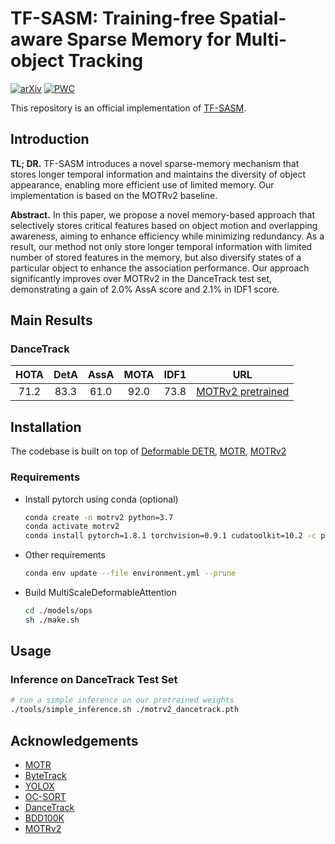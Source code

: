 # TF-SASM: Training-free Spatial-aware Sparse Memory for Multi-object Tracking
[![arXiv](https://img.shields.io/badge/arXiv-2407.04327-COLOR.svg)](https://arxiv.org/abs/2407.04327)
[![PWC](https://img.shields.io/badge/Paper%20With%20Code-TF--SASM-brightgreen)](https://paperswithcode.com/paper/tf-sasm-training-free-spatial-aware-sparse)

This repository is an official implementation of [TF-SASM](https://arxiv.org/abs/2407.04327).


## Introduction

**TL; DR.** TF-SASM introduces a novel sparse-memory mechanism that stores longer temporal information and maintains the diversity of object appearance, enabling more efficient use of limited memory. Our implementation is based on the MOTRv2 baseline.

**Abstract.**  In this paper, we propose a novel memory-based approach that selectively stores critical features based on object motion and overlapping awareness, aiming to enhance efficiency while minimizing redundancy. As a result, our method not only store longer temporal information with limited number of stored features in the memory, but also diversify states of a particular object to enhance the association performance. Our approach significantly improves over MOTRv2 in the DanceTrack test set, demonstrating a gain of 2.0% AssA score and 2.1% in IDF1 score.

## Main Results

### DanceTrack

| **HOTA** | **DetA** | **AssA** | **MOTA** | **IDF1** |                                           **URL**                                           |
| :------: | :------: | :------: | :------: | :------: | :-----------------------------------------------------------------------------------------: |
|   71.2   |   83.3   |   61.0   |   92.0   |   73.8   | [MOTRv2 pretrained](https://drive.google.com/file/d/1EA4lndu2yQcVgBKR09KfMe5efbf631Th/view?usp=share_link) |


## Installation

The codebase is built on top of [Deformable DETR](https://github.com/fundamentalvision/Deformable-DETR), [MOTR](https://github.com/megvii-research/MOTR), [MOTRv2](https://github.com/megvii-research/MOTRv2)

### Requirements

* Install pytorch using conda (optional)

    ```bash
    conda create -n motrv2 python=3.7
    conda activate motrv2
    conda install pytorch=1.8.1 torchvision=0.9.1 cudatoolkit=10.2 -c pytorch
    ```

* Other requirements
    ```bash
    conda env update --file environment.yml --prune
    ```

* Build MultiScaleDeformableAttention
    ```bash
    cd ./models/ops
    sh ./make.sh
    ```

## Usage

### Inference on DanceTrack Test Set

```bash
# run a simple inference on our pretrained weights
./tools/simple_inference.sh ./motrv2_dancetrack.pth
```

## Acknowledgements

- [MOTR](https://github.com/megvii-research/MOTR)
- [ByteTrack](https://github.com/ifzhang/ByteTrack)
- [YOLOX](https://github.com/Megvii-BaseDetection/YOLOX)
- [OC-SORT](https://github.com/noahcao/OC_SORT)
- [DanceTrack](https://github.com/DanceTrack/DanceTrack)
- [BDD100K](https://github.com/bdd100k/bdd100k)
- [MOTRv2](https://github.com/megvii-research/MOTRv2)
